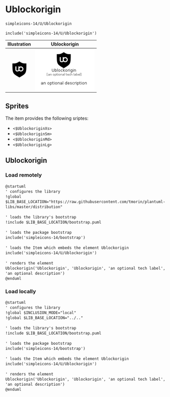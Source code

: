 # Ublockorigin


```text
simpleicons-14/U/Ublockorigin
```

```text
include('simpleicons-14/U/Ublockorigin')
```



| Illustration | Ublockorigin |
| :---: | :---: |
| ![illustration for Illustration](../../simpleicons-14/U/Ublockorigin.png) | ![illustration for Ublockorigin](../../simpleicons-14/U/Ublockorigin.Local.png) |



## Sprites
The item provides the following sriptes:

- `<$UblockoriginXs>`
- `<$UblockoriginSm>`
- `<$UblockoriginMd>`
- `<$UblockoriginLg>`





## Ublockorigin

### Load remotely
```plantuml
@startuml
' configures the library
!global $LIB_BASE_LOCATION="https://raw.githubusercontent.com/tmorin/plantuml-libs/master/distribution"

' loads the library's bootstrap
!include $LIB_BASE_LOCATION/bootstrap.puml

' loads the package bootstrap
include('simpleicons-14/bootstrap')

' loads the Item which embeds the element Ublockorigin
include('simpleicons-14/U/Ublockorigin')

' renders the element
Ublockorigin('Ublockorigin', 'Ublockorigin', 'an optional tech label', 'an optional description')
@enduml
```

### Load locally
```plantuml
@startuml
' configures the library
!global $INCLUSION_MODE="local"
!global $LIB_BASE_LOCATION="../.."

' loads the library's bootstrap
!include $LIB_BASE_LOCATION/bootstrap.puml

' loads the package bootstrap
include('simpleicons-14/bootstrap')

' loads the Item which embeds the element Ublockorigin
include('simpleicons-14/U/Ublockorigin')

' renders the element
Ublockorigin('Ublockorigin', 'Ublockorigin', 'an optional tech label', 'an optional description')
@enduml
```

